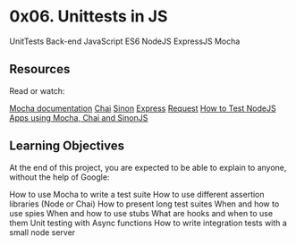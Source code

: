 # 0x06. Unittests in JS
UnitTests
Back-end
JavaScript
ES6
NodeJS
ExpressJS
Mocha

## Resources
Read or watch:

[Mocha documentation](https://intranet.alxswe.com/rltoken/Gx5mfX41__cc2hwepcl0aA)
[Chai](https://intranet.alxswe.com/rltoken/Rs3SrSdr9OxPp-4099A0cg)
[Sinon](https://intranet.alxswe.com/rltoken/5KsW5N9sG3sGWW3z-jkNwA)
[Express](https://intranet.alxswe.com/rltoken/Jq58SNUh8jcZqKoFcuOQdw)
[Request](https://intranet.alxswe.com/rltoken/FcJfzr2jUJSj8Xp3z9L1wg)
[How to Test NodeJS Apps using Mocha, Chai and SinonJS](https://intranet.alxswe.com/rltoken/HwB8gViDosy8znk7H9i4Pw)

## Learning Objectives
At the end of this project, you are expected to be able to explain to anyone, without the help of Google:

How to use Mocha to write a test suite
How to use different assertion libraries (Node or Chai)
How to present long test suites
When and how to use spies
When and how to use stubs
What are hooks and when to use them
Unit testing with Async functions
How to write integration tests with a small node server